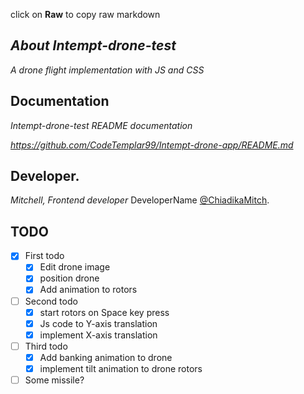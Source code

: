 click on **Raw** to copy raw markdown

## _About Intempt-drone-test_

_A drone flight implementation with JS and CSS_

## Documentation

_Intempt-drone-test README documentation_

_https://github.com/CodeTemplar99/Intempt-drone-app/README.md_

## Developer.

_Mitchell, Frontend developer_
DeveloperName [@ChiadikaMitch](https://twitter.com/ChiadikaMitch).

## TODO

- [x] First todo
  - [x] Edit drone image
  - [x] position drone
  - [x] Add animation to rotors
- [ ] Second todo
  - [x] start rotors on Space key press
  - [x] Js code to Y-axis translation
  - [x] implement X-axis translation
- [ ] Third todo
  - [x] Add banking animation to drone
  - [x] implement tilt animation to drone rotors
- [ ] Some missile?